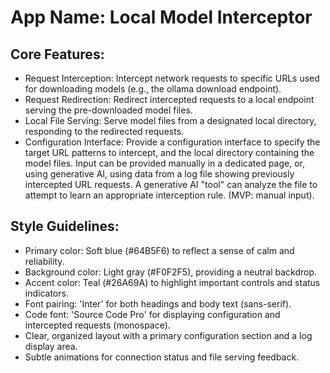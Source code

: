 # **App Name**: Local Model Interceptor

## Core Features:

- Request Interception: Intercept network requests to specific URLs used for downloading models (e.g., the ollama download endpoint).
- Request Redirection: Redirect intercepted requests to a local endpoint serving the pre-downloaded model files.
- Local File Serving: Serve model files from a designated local directory, responding to the redirected requests.
- Configuration Interface: Provide a configuration interface to specify the target URL patterns to intercept, and the local directory containing the model files. Input can be provided manually in a dedicated page, or, using generative AI, using data from a log file showing previously intercepted URL requests. A generative AI "tool" can analyze the file to attempt to learn an appropriate interception rule. (MVP: manual input).

## Style Guidelines:

- Primary color: Soft blue (#64B5F6) to reflect a sense of calm and reliability.
- Background color: Light gray (#F0F2F5), providing a neutral backdrop.
- Accent color: Teal (#26A69A) to highlight important controls and status indicators.
- Font pairing: 'Inter' for both headings and body text (sans-serif).
- Code font: 'Source Code Pro' for displaying configuration and intercepted requests (monospace).
- Clear, organized layout with a primary configuration section and a log display area.
- Subtle animations for connection status and file serving feedback.